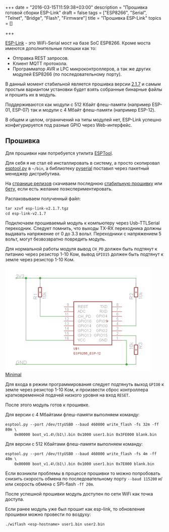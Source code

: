 +++
date = "2016-03-15T11:59:38+03:00"
description = "Прошивка готовoй сборки ESP-Link"
draft = false
tags = ["ESP8266", "Serial", "Telnet", "Bridge", "Flash", "Firmware"]
title = "Прошивка ESP-Link"
topics = []

+++

[ESP-Link](https://github.com/jeelabs/esp-link) - это WiFi-Serial мост на базе SoC ESP8266.
Кроме моста имеются дополнительные плюшки как то:

  * Отправка REST запросов.
  * Клиент MQTT протокола.
  * Программатор AVR и LPC микроконтроллеров, а так же других модулей ESP8266 (по последовательному порту).

В данный момент стабильной является прошивка версии [2.1.7](https://github.com/jeelabs/esp-link/releases/tag/v2.1.7)
и самым простым вариантом установки будет взять собранные бинарные файлы и прошить их в модуль.

Поддерживаются как модули с 512 Кбайт флеш-памяти (например ESP-01, ESP-07) так и модули с 4 Мбайт флеш-памяти (например ESP-12).

В общем и целом, ограничений на типы модулей нет, ESP-Link успешно конфигурируется под разные GPIO через Web-интерфейс.


## Прошивка

Для прошивки нам потребуется утилита [ESPTool](https://github.com/themadinventor/esptool).

Для себя я не стал её инсталлировать в систему, а просто скопировал [esptool.py](https://github.com/themadinventor/esptool/blob/master/esptool.py)
в `~/bin`, а библиотеку [pyserial](https://github.com/pyserial/pyserial) поставил через пакетный менеджер дистрибутива.

На [странице релизов](https://github.com/jeelabs/esp-link/releases) скачиваем
последнюю [стабильную прошивку](https://github.com/jeelabs/esp-link/releases/tag/v2.1.7)
или [бету](https://github.com/jeelabs/esp-link/releases/tag/v2.2.beta2), если есть желание поэкспериментировать.

Распаковываем полученный файл:

```
tar xzvf esp-link-v2.1.7.tgz
cd esp-link-v2.1.7
```

Подключаем прошиваемый модуль к компьютеру через Usb-TTLSerial переходник. Следует помнить, что выходы TX-RX
переходника должны выдавать напряжение от 0 до 3.3 вольт. Переходники с напряжением 5 вольт, могут безвозвратно
повредить модуль.

Для нормальной работы модуля вывод `CH_PD` должен быть подтянут к питанию через резистор 1-10 Ком,
вывод `GPIO15` должен быть подтянут к земле через резистор 1-10 Ком.

![ESP](/img/esp/ESP_min.png) [Minimal](http://esp8266.github.io/Arduino/versions/2.1.0-rc2/doc/boards.html#minimal)

Для входа в режим программирования следует подтянуть выход `GPIO0` к земле через резистор 1-10 Ком,
и произвести сброс контроллера кратковременной подачей низкого уровня на вход `RESET`.

После этого модуль готов к прошивке.

Для версии с 4 Мбайтами флеш-памяти выполняем команду:

```
esptool.py --port /dev/ttyUSB0 --baud 460800 write_flash -fs 32m -ff 80m \
    0x00000 boot_v1.4\(b1\).bin 0x1000 user1.bin 0x3FE000 blank.bin
```

Для версии с 512 Кбайтами флеш-памяти выполняем команду:

```
esptool.py --port /dev/ttyUSB0 --baud 460800 write_flash -fs 4m -ff 40m \
    0x00000 boot_v1.4\(b1\).bin 0x1000 user1.bin 0x7E000 blank.bin
```

Если возникли проблемы в процессе прошивки то можно попробовать снизить скорость обмена по последовательному порту `--baud 115200`
и/или скорость обмена с SPI-flash `-ff 20m`.

После успешной прошивки модуль доступен по сети WiFi как точка доступа.

Если ранее модуль уже был прошит как esp-link, то обновление прошивки можно провести по воздуху:

```
./wiflash <esp-hostname> user1.bin user2.bin
```

